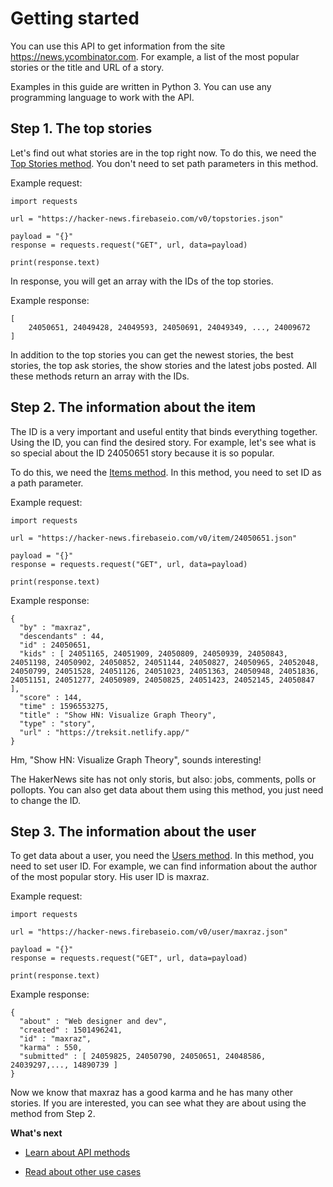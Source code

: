 <h1>Getting started</h1>

You can use this API to get information from the site https://news.ycombinator.com. For example, a list of the most popular stories or the title and URL of a story.

Examples in this guide are written in Python 3. You can use any programming language to work with the API.

<h2>Step 1. The top stories</h2>

Let's find out what stories are in the top right now. To do this, we need the [Top Stories method](https://github.com/myafka/HackerNewsDocs/blob/master/Methods.md#top-stories). You don't need to set path parameters in this method.
 
Example request:

```
import requests

url = "https://hacker-news.firebaseio.com/v0/topstories.json"

payload = "{}"
response = requests.request("GET", url, data=payload)

print(response.text)
```
In response, you will get an array with the IDs of the top stories.

Example response:

```
[
    24050651, 24049428, 24049593, 24050691, 24049349, ..., 24009672
]
```
In addition to the top stories you can get the newest stories, the best stories, the top ask stories, the show stories and the latest jobs posted. All these methods return an array with the IDs.

<h2>Step 2. The information about the item</h2>

The ID is a very important and useful entity that binds everything together. Using the ID, you can find the desired story. For example, let's see what is so special about the ID 24050651 story because it is so popular.

To do this, we need the [Items method](https://github.com/myafka/HackerNewsDocs/blob/master/Methods.md#items). In this method, you need to set ID as a path parameter.

Example request:

```
import requests

url = "https://hacker-news.firebaseio.com/v0/item/24050651.json"

payload = "{}"
response = requests.request("GET", url, data=payload)

print(response.text)
```

Example response:

```
{
  "by" : "maxraz",
  "descendants" : 44,
  "id" : 24050651,
  "kids" : [ 24051165, 24051909, 24050809, 24050939, 24050843, 24051198, 24050902, 24050852, 24051144, 24050827, 24050965, 24052048, 24050799, 24051528, 24051126, 24051023, 24051363, 24050948, 24051836, 24051151, 24051277, 24050989, 24050825, 24051423, 24052145, 24050847 ],
  "score" : 144,
  "time" : 1596553275,
  "title" : "Show HN: Visualize Graph Theory",
  "type" : "story",
  "url" : "https://treksit.netlify.app/"
}
```

Hm, "Show HN: Visualize Graph Theory", sounds interesting!

The HakerNews site has not only storis, but also: jobs, comments, polls or pollopts. You can also get data about them using this method, you just need to change the ID.

<h2>Step 3. The information about the user</h2>

To get data about a user, you need the [Users method](https://github.com/myafka/HackerNewsDocs/blob/master/Methods.md#users). In this method, you need to set user ID.
For example, we can find information about the author of the most popular story. His user ID is maxraz.

Example request:

```
import requests

url = "https://hacker-news.firebaseio.com/v0/user/maxraz.json"

payload = "{}"
response = requests.request("GET", url, data=payload)

print(response.text)

```

Example response:

```
{
  "about" : "Web designer and dev",
  "created" : 1501496241,
  "id" : "maxraz",
  "karma" : 550,
  "submitted" : [ 24059825, 24050790, 24050651, 24048586, 24039297,..., 14890739 ]
}

```
Now we know that maxraz has a good karma and he has many other stories. If you are interested, you can see what they are about using the method from Step 2.

<b>What's next</b>

* [Learn about API methods](https://github.com/myafka/HackerNewsDocs/blob/master/Methods.md)

* [Read about other use cases](https://github.com/myafka/HackerNewsDocs/blob/master/Use%20cases.md)
